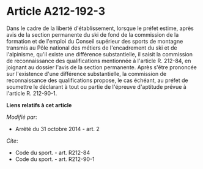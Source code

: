 # Article A212-192-3

Dans le cadre de la liberté d'établissement, lorsque le préfet estime, après avis de la section permanente du ski de fond de
la commission de la formation et de l'emploi du Conseil supérieur des sports de montagne transmis au Pôle national des
métiers de l'encadrement du ski et de l'alpinisme, qu'il existe une différence substantielle, il saisit la commission de
reconnaissance des qualifications mentionnée à l'article R. 212-84, en joignant au dossier l'avis de la section permanente.
Après s'être prononcée sur l'existence d'une différence substantielle, la commission de reconnaissance des qualifications
propose, le cas échéant, au préfet de soumettre le déclarant à tout ou partie de l'épreuve d'aptitude prévue à l'article R.
212-90-1.

**Liens relatifs à cet article**

_Modifié par_:

  - Arrêté du 31 octobre 2014 - art. 2

_Cite_:

  - Code du sport. - art. R212-84
  - Code du sport. - art. R212-90-1
